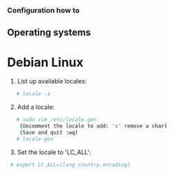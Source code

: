 ### Configuration how to
 ## Operating systems
  # Debian Linux
   1. List up available locales: 
   ```bash
      # locale -a
   ```
   2. Add a locale:
   ```bash
      # sudo vim /etc/locale.gen
       (Uncomment the locale to add: 'x' remove a char)
       (Save and quit :wq)
      # locale-gen
   ```
   3. Set the locale to 'LC_ALL':
   ```bash
    # export LC_ALL=(lang_country.encoding)
   ```

